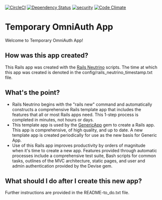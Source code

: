 [![CircleCI](https://circleci.com/gh/jhsu802701/omni-20170901-204900-904.svg?style=svg)](https://circleci.com/gh/jhsu802701/omni-20170901-204900-904)
[![Dependency Status](https://gemnasium.com/badges/github.com/jhsu802701/omni-20170901-204900-904.svg)](https://gemnasium.com/github.com/jhsu802701/omni-20170901-204900-904)
[![security](https://hakiri.io/github/jhsu802701/omni-20170901-204900-904/master.svg)](https://hakiri.io/github/jhsu802701/omni-20170901-204900-904/master)
[![Code Climate](https://codeclimate.com/github/jhsu802701/omni-20170901-204900-904/badges/gpa.svg)](https://codeclimate.com/github/jhsu802701/omni-20170901-204900-904)

# Temporary OmniAuth App

Welcome to Temporary OmniAuth App!

## How was this app created?
This Rails app was created with the 
[Rails Neutrino](https://github.com/jhsu802701/rails_neutrino_5) scripts.  The time at which this app was created is denoted in the config/rails_neutrino_timestamp.txt file.

## What's the point?
* Rails Neutrino begins with the "rails new" command and automatically constructs a comprehensive Rails template app that includes the features that all or most Rails apps need.  This 1-step process is completed in minutes, not hours or days.
* This template app is used by the [GenericApp](https://github.com/jhsu802701/generic_app) gem to create a Rails app.  This app is comprehensive, of high quality, and up to date.  A new template app is created periodically for use as the new basis for Generic App.
* Use of this Rails app improves productivity by orders of magnitude when it's time to create a new app.  Features provided through automatic processes include a comprehensive test suite, Bash scripts for common tasks, outlines of the MVC architecture, static pages, and user and admin authentication provided by the Devise gem.

## What should I do after I create this new app?
Further instructions are provided in the README-to_do.txt file.
